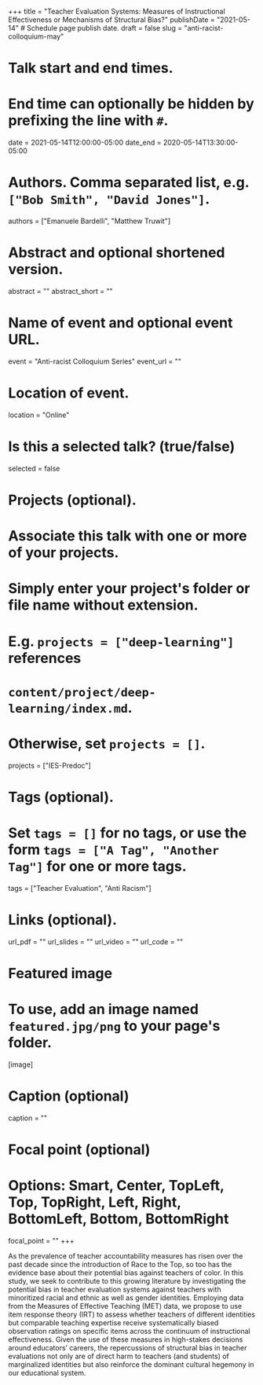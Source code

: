 +++
title = "Teacher Evaluation Systems: Measures of Instructional Effectiveness or Mechanisms of Structural Bias?"
publishDate = "2021-05-14"  # Schedule page publish date.
draft = false
slug = "anti-racist-colloquium-may"

# Talk start and end times.
#   End time can optionally be hidden by prefixing the line with `#`.
date = 2021-05-14T12:00:00-05:00
date_end = 2020-05-14T13:30:00-05:00

# Authors. Comma separated list, e.g. `["Bob Smith", "David Jones"]`.
authors = ["Emanuele Bardelli", "Matthew Truwit"]

# Abstract and optional shortened version.
abstract = ""
abstract_short = ""

# Name of event and optional event URL.
event = "Anti-racist Colloquium Series"
event_url = ""

# Location of event.
location = "Online"

# Is this a selected talk? (true/false)
selected = false

# Projects (optional).
#   Associate this talk with one or more of your projects.
#   Simply enter your project's folder or file name without extension.
#   E.g. `projects = ["deep-learning"]` references
#   `content/project/deep-learning/index.md`.
#   Otherwise, set `projects = []`.
projects = ["IES-Predoc"]

# Tags (optional).
#   Set `tags = []` for no tags, or use the form `tags = ["A Tag", "Another Tag"]` for one or more tags.
tags = ["Teacher Evaluation", "Anti Racism"]

# Links (optional).
url_pdf = ""
url_slides = ""
url_video = ""
url_code = ""

# Featured image
# To use, add an image named `featured.jpg/png` to your page's folder.
[image]
  # Caption (optional)
  caption = ""

  # Focal point (optional)
  # Options: Smart, Center, TopLeft, Top, TopRight, Left, Right, BottomLeft, Bottom, BottomRight
  focal_point = ""
+++

As the prevalence of teacher accountability measures has risen over the past decade since the introduction of Race to the Top, so too has the evidence base about their potential bias against teachers of color. In this study, we seek to contribute to this growing literature by investigating the potential bias in teacher evaluation systems against teachers with minoritized racial and ethnic as well as gender identities. Employing data from the Measures of Effective Teaching (MET) data, we propose to use item response theory (IRT) to assess whether teachers of different identities but comparable teaching expertise receive systematically biased observation ratings on specific items across the continuum of instructional effectiveness. Given the use of these measures in high-stakes decisions around educators’ careers, the repercussions of structural bias in teacher evaluations not only are of direct harm to teachers (and students) of marginalized identities but also reinforce the dominant cultural hegemony in our educational system.

